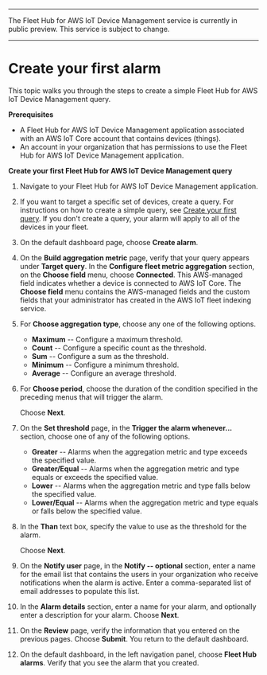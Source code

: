 --------

 The Fleet Hub for AWS IoT Device Management service is currently in public preview\. This service is subject to change\.

--------

# Create your first alarm<a name="aws-iot-monitor-user-getting-started-first-alarm"></a>

This topic walks you through the steps to create a simple Fleet Hub for AWS IoT Device Management query\.

**Prerequisites**
+ A Fleet Hub for AWS IoT Device Management application associated with an AWS IoT Core account that contains devices \(things\)\.
+ An account in your organization that has permissions to use the Fleet Hub for AWS IoT Device Management application\.

**Create your first Fleet Hub for AWS IoT Device Management query**

1. Navigate to your Fleet Hub for AWS IoT Device Management application\.

1. If you want to target a specific set of devices, create a query\. For instructions on how to create a simple query, see [Create your first query](aws-iot-monitor-user-getting-started-first-query.md)\. If you don't create a query, your alarm will apply to all of the devices in your fleet\.

1. On the default dashboard page, choose **Create alarm**\.

1. On the **Build aggregation metric** page, verify that your query appears under **Target query**\. In the **Configure fleet metric aggregation** section, on the **Choose field** menu, choose **Connected**\. This AWS\-managed field indicates whether a device is connected to AWS IoT Core\. The **Choose field** menu contains the AWS\-managed fields and the custom fields that your administrator has created in the AWS IoT fleet indexing service\.

1. For **Choose aggregation type**, choose any one of the following options\.
   + **Maximum** \-\- Configure a maximum threshold\.
   + **Count** \-\- Configure a specific count as the threshold\. 
   + **Sum** \-\- Configure a sum as the threshold\.
   + **Minimum** \-\- Configure a minimum threshold\.
   + **Average** \-\- Configure an average threshold\.

1. For **Choose period**, choose the duration of the condition specified in the preceding menus that will trigger the alarm\.

   Choose **Next**\.

1. On the **Set threshold** page, in the **Trigger the alarm whenever\.\.\.** section, choose one of any of the following options\.
   + **Greater** \-\- Alarms when the aggregation metric and type exceeds the specified value\.
   + **Greater/Equal** \-\- Alarms when the aggregation metric and type equals or exceeds the specified value\.
   + **Lower** \-\- Alarms when the aggregation metric and type falls below the specified value\.
   + **Lower/Equal** \-\- Alarms when the aggregation metric and type equals or falls below the specified value\.

1. In the **Than** text box, specify the value to use as the threshold for the alarm\.

   Choose **Next**\.

1. On the **Notify user** page, in the **Notify \-\- optional** section, enter a name for the email list that contains the users in your organization who receive notifications when the alarm is active\. Enter a comma\-separated list of email addresses to populate this list\.

1. In the **Alarm details** section, enter a name for your alarm, and optionally enter a description for your alarm\. Choose **Next**\.

1. On the **Review** page, verify the information that you entered on the previous pages\. Choose **Submit**\. You return to the default dashboard\.

1. On the default dashboard, in the left navigation panel, choose **Fleet Hub alarms**\. Verify that you see the alarm that you created\.